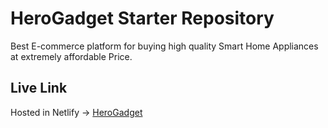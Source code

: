 # HeroGadget Starter Repository
 Best E-commerce platform for buying high quality Smart Home Appliances at extremely affordable Price.

## Live Link
Hosted in Netlify -> [HeroGadget](https://gadgethero.netlify.app/)
